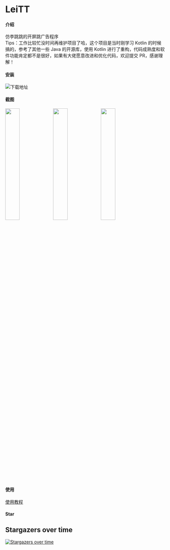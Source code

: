 # LeiTT

#### 介绍
仿李跳跳的开屏跳广告程序
</br>
Tips：工作比较忙没时间再维护项目了哈，这个项目是当时刚学习 Kotlin 的时候搞的，参考了其他一些 Java 的开源库，使用 Kotlin 进行了重构，代码成熟度和软件功能肯定都不是很好，如果有大佬愿意改进和优化代码，欢迎提交 PR，感谢理解！

#### 安装

![下载地址](https://www.pgyer.com/app/qrcode/leitt)

#### 截图
<img src="https://s21.ax1x.com/2024/08/23/pAFeleU.jpg" width="30%"/><img src="https://s21.ax1x.com/2024/08/23/pAFeMLT.jpg" width="30%"/><img src="https://s21.ax1x.com/2024/08/23/pAFe1wF.jpg" width="30%"/>

#### 使用

[使用教程](https://www.leihao168.top/)

#### Star

## Stargazers over time
[![Stargazers over time](https://starchart.cc/leihaogit/leitt.svg?variant=adaptive)](https://starchart.cc/leihaogit/leitt)
